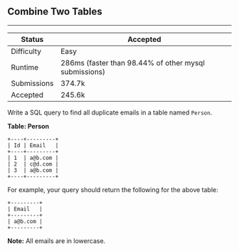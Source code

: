 ## Combine Two Tables
---------
| Status | Accepted |
| --- | --- |
| Difficulty | Easy |
| Runtime | 286ms (faster than 98.44% of other mysql submissions) |
| Submissions | 374.7k |
| Accepted | 245.6k |

Write a SQL query to find all duplicate emails in a table named `Person`.

**Table: Person**
```
+----+---------+
| Id | Email   |
+----+---------+
| 1  | a@b.com |
| 2  | c@d.com |
| 3  | a@b.com |
+----+---------+
```

For example, your query should return the following for the above table:

```
+---------+
| Email   |
+---------+
| a@b.com |
+---------+
```

**Note:** All emails are in lowercase.
